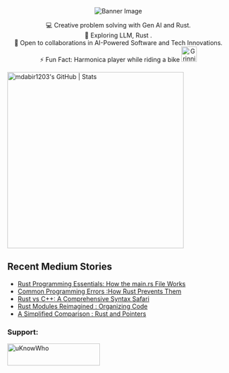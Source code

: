 <div align="center">
  <img src="https://github.com/mdabir1203/mdabir1203/assets/66947064/dc33981c-00bf-42e4-a644-06d63ecc16d7" alt="Banner Image" />
  
</div>

<p style="text-align: center;">

<div align="center">
💻 Creative problem solving with Gen AI and Rust.<br>
🌱 Exploring LLM, Rust .<br>
🚀 Open to collaborations in AI-Powered Software and Tech Innovations.<br>
⚡ Fun Fact: Harmonica player while riding a bike
  <img src="https://raw.githubusercontent.com/Tarikul-Islam-Anik/Animated-Fluent-Emojis/master/Emojis/Smilies/Grinning%20Cat%20with%20Smiling%20Eyes.png" alt="Grinning Cat with Smiling Eyes" width="35" height="35" />
</p>
</div>

<a align="mid-center" href="https://quira.sh?utm_source=widgets&utm_campaign=mdabir1203">
  <img src="https://stats.quira.sh/mdabir1203/github?theme=dark" alt="mdabir1203's GitHub | Stats" width="400" height="400">
</a>


## Recent Medium Stories

<!-- BLOG-POST-LIST:START -->
- [Rust Programming Essentials: How the main.rs File Works](https://medium.com/@md.abir1203/rust-programming-essentials-how-the-main-rs-file-works-e554f51576d8?source=rss-b62bf3bb75c7------2)
- [Common Programming Errors :How Rust Prevents Them](https://medium.com/@md.abir1203/common-programming-errors-how-rust-prevents-them-a1ec8c0b3397?source=rss-b62bf3bb75c7------2)
- [Rust vs C++: A Comprehensive Syntax Safari](https://medium.com/@md.abir1203/rust-vs-c-a-comprehensive-syntax-safari-f62254f9b878?source=rss-b62bf3bb75c7------2)
- [Rust Modules Reimagined : Organizing Code](https://medium.com/@md.abir1203/rust-modules-reimagined-organizing-code-15a57c39d648?source=rss-b62bf3bb75c7------2)
- [A Simplified Comparison : Rust and Pointers](https://medium.com/@md.abir1203/a-simplified-comparison-rust-and-pointers-cb904c206da0?source=rss-b62bf3bb75c7------2)
<!-- BLOG-POST-LIST:END -->


**<h3 align="left">Support:</h3>**
<p><a href="https://www.buymeacoffee.com/uKnowWho"> <img align="left" src="https://cdn.buymeacoffee.com/buttons/v2/default-yellow.png" height="50" width="210" alt="uKnowWho" /></a></p><br><br>

